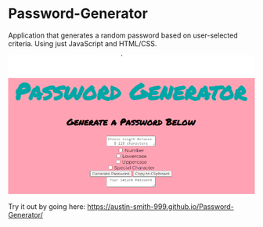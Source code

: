 # Password-Generator
Application that generates a random password based on user-selected criteria.  Using just JavaScript and HTML/CSS.

![screenshot](./pictures/PasswordGeneratorPic.png)

Try it out by going here: https://austin-smith-999.github.io/Password-Generator/
